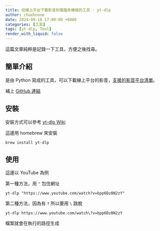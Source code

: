 ```yaml
---
title: 從線上平台下載影音到電腦本機端的工具 - yt-dlp
author: chuehnone
date: 2024-09-18 17:00:00 +0800
categories: [工具]
tags: [yt-dlp, Tool]
render_with_liquid: false
---
```


這篇文章純粹是記錄一下工具，方便之後找尋。

## 簡單介紹

是由 Python 寫成的工具，可以下載線上平台的影音，[支援的影音平台清單](https://github.com/yt-dlp/yt-dlp/blob/master/supportedsites.md)。

補上 [GitHub 連結](https://github.com/yt-dlp/yt-dlp)


## 安裝

安裝方式可以參考 [yt-dlp Wiki](https://github.com/yt-dlp/yt-dlp/wiki/Installation)

這邊用 homebrew 來安裝

```shell
brew install yt-dlp
```

## 使用

這邊以 YouTube 為例

第一種方法，用 `"` 包住網址
```shell
yt-dlp "https://www.youtube.com/watch?v=bpp6Dz8N2zY"
```

第二種方法，因為有 `?` 所以要用 `\` 跳脫
```shell
yt-dlp https://www.youtube.com/watch\?v=bpp6Dz8N2zY
```

檔案就會在執行的路徑生成
